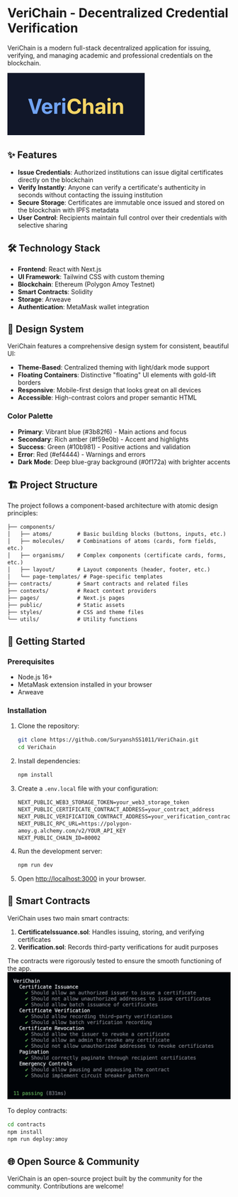 # VeriChain - Decentralized Credential Verification

VeriChain is a modern full-stack decentralized application for issuing, verifying, and managing academic and professional credentials on the blockchain.

![VeriChain Banner](public/banner.png)

## ✨ Features

- **Issue Credentials**: Authorized institutions can issue digital certificates directly on the blockchain
- **Verify Instantly**: Anyone can verify a certificate's authenticity in seconds without contacting the issuing institution
- **Secure Storage**: Certificates are immutable once issued and stored on the blockchain with IPFS metadata
- **User Control**: Recipients maintain full control over their credentials with selective sharing

## 🛠️ Technology Stack

- **Frontend**: React with Next.js
- **UI Framework**: Tailwind CSS with custom theming
- **Blockchain**: Ethereum (Polygon Amoy Testnet)
- **Smart Contracts**: Solidity
- **Storage**: Arweave 
- **Authentication**: MetaMask wallet integration

## 🎨 Design System

VeriChain features a comprehensive design system for consistent, beautiful UI:

- **Theme-Based**: Centralized theming with light/dark mode support
- **Floating Containers**: Distinctive "floating" UI elements with gold-lift borders
- **Responsive**: Mobile-first design that looks great on all devices
- **Accessible**: High-contrast colors and proper semantic HTML

### Color Palette

- **Primary**: Vibrant blue (#3b82f6) - Main actions and focus
- **Secondary**: Rich amber (#f59e0b) - Accent and highlights
- **Success**: Green (#10b981) - Positive actions and validation
- **Error**: Red (#ef4444) - Warnings and errors
- **Dark Mode**: Deep blue-gray background (#0f172a) with brighter accents

## 🏗️ Project Structure

The project follows a component-based architecture with atomic design principles:

```
├── components/
│   ├── atoms/        # Basic building blocks (buttons, inputs, etc.)
│   ├── molecules/    # Combinations of atoms (cards, form fields, etc.)
│   ├── organisms/    # Complex components (certificate cards, forms, etc.)
│   ├── layout/       # Layout components (header, footer, etc.)
│   └── page-templates/ # Page-specific templates
├── contracts/        # Smart contracts and related files
├── contexts/         # React context providers
├── pages/            # Next.js pages
├── public/           # Static assets
├── styles/           # CSS and theme files
└── utils/            # Utility functions
```

## 🚀 Getting Started

### Prerequisites

- Node.js 16+
- MetaMask extension installed in your browser
- Arweave

### Installation

1. Clone the repository:
   ```bash
   git clone https://github.com/SuryanshSS1011/VeriChain.git
   cd VeriChain
   ```

2. Install dependencies:
   ```bash
   npm install
   ```

3. Create a `.env.local` file with your configuration:
   ```env
   NEXT_PUBLIC_WEB3_STORAGE_TOKEN=your_web3_storage_token
   NEXT_PUBLIC_CERTIFICATE_CONTRACT_ADDRESS=your_contract_address
   NEXT_PUBLIC_VERIFICATION_CONTRACT_ADDRESS=your_verification_contract_address
   NEXT_PUBLIC_RPC_URL=https://polygon-amoy.g.alchemy.com/v2/YOUR_API_KEY
   NEXT_PUBLIC_CHAIN_ID=80002
   ```

4. Run the development server:
   ```bash
   npm run dev
   ```

5. Open [http://localhost:3000](http://localhost:3000) in your browser.

## 📝 Smart Contracts

VeriChain uses two main smart contracts:

1. **CertificateIssuance.sol**: Handles issuing, storing, and verifying certificates
2. **Verification.sol**: Records third-party verifications for audit purposes

The contracts were rigorously tested to ensure the smooth functioning of the app.
![VeriChain Contract Test Results](public/ContractTestResults.png)

To deploy contracts:

```bash
cd contracts
npm install
npm run deploy:amoy
```

## 🌐 Open Source & Community

VeriChain is an open-source project built by the community for the community. Contributions are welcome!
